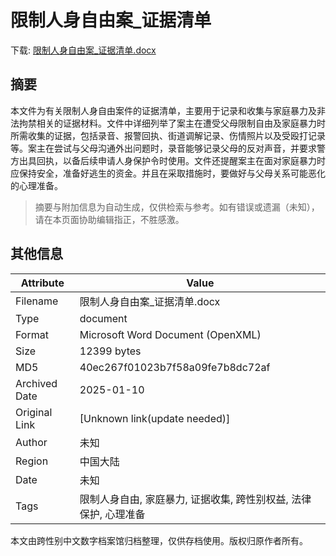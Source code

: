 # 限制人身自由案_证据清单

<!-- tcd_download_link -->
下载: <a href="../限制人身自由案_证据清单.docx" download>限制人身自由案_证据清单.docx</a>
<!-- tcd_download_link_end -->

## 摘要

<!-- tcd_abstract -->
本文件为有关限制人身自由案件的证据清单，主要用于记录和收集与家庭暴力及非法拘禁相关的证据材料。文件中详细列举了案主在遭受父母限制自由及家庭暴力时所需收集的证据，包括录音、报警回执、街道调解记录、伤情照片以及受殴打记录等。案主在尝试与父母沟通外出问题时，录音能够记录父母的反对声音，并要求警方出具回执，以备后续申请人身保护令时使用。文件还提醒案主在面对家庭暴力时应保持安全，准备好逃生的资金。并且在采取措施时，要做好与父母关系可能恶化的心理准备。

<!-- tcd_abstract_end -->

> 摘要与附加信息为自动生成，仅供检索与参考。如有错误或遗漏（未知），请在本页面协助编辑指正，不胜感激。

## 其他信息

| Attribute       | Value                                  |
|-----------------|----------------------------------------|
| Filename        | 限制人身自由案_证据清单.docx                             |
| Type            | document                                 |
| Format          | Microsoft Word Document (OpenXML)                               |
| Size            | 12399 bytes                           |
| MD5             | 40ec267f01023b7f58a09fe7b8dc72af                                  |
| Archived Date   | 2025-01-10                             |
| Original Link   | [Unknown link(update needed)]                         |
| Author          | 未知                               |
| Region          | 中国大陆                               |
| Date            | 未知                                 |
| Tags            | 限制人身自由, 家庭暴力, 证据收集, 跨性别权益, 法律保护, 心理准备                                 |

本文由跨性别中文数字档案馆归档整理，仅供存档使用。版权归原作者所有。
